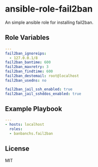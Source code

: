 ansible-role-fail2ban
=========

An simple ansible role for installing fail2ban.

Role Variables
--------------

```yml
---
fail2ban_ignoreips:
  - 127.0.0.1/8
fail2ban_bantime: 600
fail2ban_maxretry: 3
fail2ban_findtime: 600
fail2ban_destemail: root@localhost
fail2ban_usedns: no

fail2ban_jail_ssh_enabled: true
fail2ban_jail_sshddos_enabled: true
```

Example Playbook
----------------

```yml
---
- hosts: localhost
  roles:
  - banbanchs.fail2ban
```

License
-------

MIT
